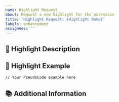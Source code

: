 ```yaml
---
name: Highlight Request
about: Request a new highlight for the extension
title: 'Highlight Request: {Highlight Name}'
labels: enhancement
assignees: ''
---
```


## 📝 Highlight Description

<!-- Describe what to highlight and in what category it could Fall -->

## 📄 Highlight Example

```pseudo
// Your PseudoCode example here
```

## 📚 Additional Information

<!-- Add any other context or screenshots about the highlight request here. -->
